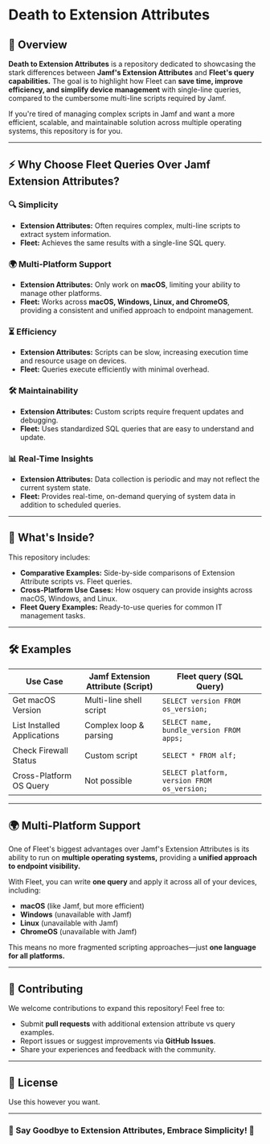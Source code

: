 # Death to Extension Attributes

## 🚀 Overview
**Death to Extension Attributes** is a repository dedicated to showcasing the stark differences between **Jamf's Extension Attributes** and **Fleet's query capabilities.** The goal is to highlight how Fleet can **save time, improve efficiency, and simplify device management** with single-line queries, compared to the cumbersome multi-line scripts required by Jamf.

If you're tired of managing complex scripts in Jamf and want a more efficient, scalable, and maintainable solution across multiple operating systems, this repository is for you.

---

## ⚡ Why Choose Fleet Queries Over Jamf Extension Attributes?

### 🔍 Simplicity
- **Extension Attributes:** Often requires complex, multi-line scripts to extract system information.
- **Fleet:** Achieves the same results with a single-line SQL query.

### 🌍 Multi-Platform Support
- **Extension Attributes:** Only work on **macOS**, limiting your ability to manage other platforms.
- **Fleet:** Works across **macOS, Windows, Linux, and ChromeOS**, providing a consistent and unified approach to endpoint management.

### ⏳ Efficiency
- **Extension Attributes:** Scripts can be slow, increasing execution time and resource usage on devices.
- **Fleet:** Queries execute efficiently with minimal overhead.

### 🛠️ Maintainability
- **Extension Attributes:** Custom scripts require frequent updates and debugging.
- **Fleet:** Uses standardized SQL queries that are easy to understand and update.

### 📊 Real-Time Insights
- **Extension Attributes:** Data collection is periodic and may not reflect the current system state.
- **Fleet:** Provides real-time, on-demand querying of system data in addition to scheduled queries.

---

## 📖 What's Inside?

This repository includes:

- **Comparative Examples:** Side-by-side comparisons of Extension Attribute scripts vs. Fleet queries.
- **Cross-Platform Use Cases:** How osquery can provide insights across macOS, Windows, and Linux.
- **Fleet Query Examples:** Ready-to-use queries for common IT management tasks.

---

## 🛠 Examples

| Use Case                     | Jamf Extension Attribute (Script) | Fleet query (SQL Query) |
|------------------------------|----------------------------------|--------------------|
| Get macOS Version             | Multi-line shell script         | `SELECT version FROM os_version;` |
| List Installed Applications   | Complex loop & parsing           | `SELECT name, bundle_version FROM apps;` |
| Check Firewall Status         | Custom script                    | `SELECT * FROM alf;` |
| Cross-Platform OS Query       | Not possible                      | `SELECT platform, version FROM os_version;` |

---

## 🌍 Multi-Platform Support

One of Fleet's biggest advantages over Jamf's Extension Attributes is its ability to run on **multiple operating systems,** providing a **unified approach to endpoint visibility.** 

With Fleet, you can write **one query** and apply it across all of your devices, including:

- **macOS** (like Jamf, but more efficient)
- **Windows** (unavailable with Jamf)
- **Linux** (unavailable with Jamf)
- **ChromeOS** (unavailable with Jamf)

This means no more fragmented scripting approaches—just **one language for all platforms.**

---

## 📢 Contributing

We welcome contributions to expand this repository! Feel free to:

- Submit **pull requests** with additional extension attribute vs query examples.
- Report issues or suggest improvements via **GitHub Issues**.
- Share your experiences and feedback with the community.

---

## 📝 License

Use this however you want.

---

### 🚫 Say Goodbye to Extension Attributes, Embrace Simplicity! 🚫
